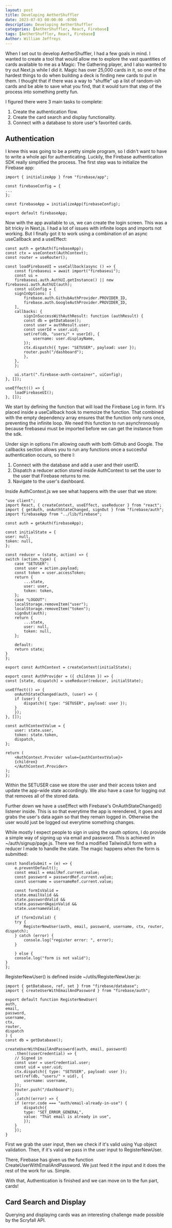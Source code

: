 ```yaml
---
layout: post
title: Developing AetherShuffler
date: 2023-07-03 00:00:00 -0700
description: Developing AetherShuffler
categories: [AetherShuffler, React, Firebase]
tags: [AetherShuffler, React, Firebase]
Author: William Jeffreys
---
```


When I set out to develop AetherShuffler, I had a few goals in mind. I wanted to create a tool that would allow me to explore the vast quantities of cards available to me as a Magic: The Gathering player, and I also wanted to try out Next.js while I did it. Magic has over 25,000 cards in it, so one of the hardest things to do when building a deck is finding new cards to put in them. I thought that if there was a way to "shuffle" up a list of random-ish cards and be able to save what you find, that it would turn that step of the process into something pretty fun.

I figured there were 3 main tasks to complete:

1. Create the authentication flow.
2. Create the card search and display functionality.
3. Connect with a database to store user's favorited cards.

## Authentication

I knew this was going to be a pretty simple program, so I didn't want to have to write a whole api for authenticating. Luckily, the Firebase authentication SDK really simplified the process. The first step was to initialize the Firebase app:

    import { initializeApp } from "firebase/app";

    const firebaseConfig = {
    ...
    };

    const firebaseApp = initializeApp(firebaseConfig);

    export default firebaseApp;

Now with the app available to us, we can create the login screen. This was a bit tricky in Next.js. I had a lot of issues with infinite loops and imports not working. But I finally got it to work using a combination of an async useCallback and a useEffect:

    const auth = getAuth(firebaseApp);
    const ctx = useContext(AuthContext);
    const router = useRouter();

    const loadFirebaseUI = useCallback(async () => {
        const firebaseui = await import("firebaseui");
        const ui =
        firebaseui.auth.AuthUI.getInstance() || new firebaseui.auth.AuthUI(auth);
        const uiConfig = {
        signInOptions: [
            firebase.auth.GithubAuthProvider.PROVIDER_ID,
            firebase.auth.GoogleAuthProvider.PROVIDER_ID,
        ],
        callbacks: {
            signInSuccessWithAuthResult: function (authResult) {
            const db = getDatabase();
            const user = authResult.user;
            const userId = user.uid;
            set(ref(db, "users/" + userId), {
                username: user.displayName,
            });
            ctx.dispatch({ type: "SETUSER", payload: user });
            router.push("/dashboard");
            },
        },
        };

        ui.start(".firebase-auth-container", uiConfig);
    }, []);

    useEffect(() => {
        loadFirebaseUI();
    }, []);

We start by defining the function that will load the Firebase Log in form. It's placed inside a useCallback hook to memoize the function. That combined with the empty dependency array ensures that the function only runs once, preventing the infinite loop. We need this function to run asynchronously because firebaseui must be imported before we can get the instance from the sdk.

Under sign in options I'm allowing oauth with both Github and Google. The callbacks section allows you to run any functions once a succesful authentication occurs, so there I:

1.  Connect with the database and add a user and their userID.
2.  Dispatch a reducer action stored inside AuthContext to set the user to the user that Firebase returns to me.
3.  Navigate to the user's dashboard.

Inside AuthContext.js we see what happens with the user that we store:

    "use client";
    import React, { createContext, useEffect, useReducer } from "react";
    import { getAuth, onAuthStateChanged, signOut } from "firebase/auth";
    import firebaseApp from "../lib/firebase";

    const auth = getAuth(firebaseApp);

    const initialState = {
    user: null,
    token: null,
    };

    const reducer = (state, action) => {
    switch (action.type) {
        case "SETUSER":
        const user = action.payload;
        const token = user.accessToken;
        return {
            ...state,
            user: user,
            token: token,
        };
        case "LOGOUT":
        localStorage.removeItem("user");
        localStorage.removeItem("token");
        signOut(auth);
        return {
            ...state,
            user: null,
            token: null,
        };

        default:
        return state;
    }
    };

    export const AuthContext = createContext(initialState);

    export const AuthProvider = ({ children }) => {
    const [state, dispatch] = useReducer(reducer, initialState);

    useEffect(() => {
        onAuthStateChanged(auth, (user) => {
        if (user) {
            dispatch({ type: "SETUSER", payload: user });
        }
        });
    }, []);

    const authContextValue = {
        user: state.user,
        token: state.token,
        dispatch,
    };

    return (
        <AuthContext.Provider value={authContextValue}>
        {children}
        </AuthContext.Provider>
    );
    };

Within the SETUSER case we store the user and their access token and update the app-wide state accordingly. We also have a case for logging out that removes all of the stored data.

Further down we have a useEffect with Firebase's OnAuthStateChanged() listener inside. This is so that everytime the app is rerendered, it goes and grabs the user's data again so that they remain logged in. Otherwise the user would just be logged out everytime something changes.

While mostly I expect people to sign in using the oauth options, I do provide a simple way of signing up via email and password. This is achieved in ~/auth/signup/page.js. There we find a modified TailwindUI form with a reducer I made to handle the state. The magic happens when the form is submitted:

    const handleSubmit = (e) => {
        e.preventDefault();
        const email = emailRef.current.value;
        const password = passwordRef.current.value;
        const username = usernameRef.current.value;

        const formIsValid =
        state.emailValid &&
        state.passwordValid &&
        state.passwordAgainValid &&
        state.usernameValid;

        if (formIsValid) {
        try {
            RegisterNewUser(auth, email, password, username, ctx, router, dispatch);
        } catch (error) {
            console.log("register error: ", error);
        }

        } else {
        console.log("form is not valid");
    }
    };

RegisterNewUser() is defined inside ~/utils/RegisterNewUser.js:

    import { getDatabase, ref, set } from "firebase/database";
    import { createUserWithEmailAndPassword } from "firebase/auth";

    export default function RegisterNewUser(
    auth,
    email,
    password,
    username,
    ctx,
    router,
    dispatch
    ) {
    const db = getDatabase();

    createUserWithEmailAndPassword(auth, email, password)
        .then((userCredential) => {
        // Signed in
        const user = userCredential.user;
        const uid = user.uid;
        ctx.dispatch({ type: "SETUSER", payload: user });
        set(ref(db, "users/" + uid), {
            username: username,
        });
        router.push("/dashboard");
        })
        .catch((error) => {
        if (error.code === "auth/email-already-in-use") {
            dispatch({
            type: "SET_ERROR_GENERAL",
            value: "That email is already in use",
            });
        }
        });
    }

First we grab the user input, then we check if it's valid using Yup object validation. Then, if it's valid we pass in the user input to RegisterNewUser.

There, Firebase has given us the function CreateUserWithEmailAndPassword. We just feed it the input and it does the rest of the work for us. Simple. 

With that, Authentication is finished and we can move on to the fun part, cards!

## Card Search and Display

Querying and displaying cards was an interesting challenge made possible by the Scryfall API. 